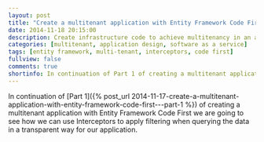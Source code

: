 ```yaml
---
layout: post
title: "Create a multitenant application with Entity Framework Code First - Part 2"
date: 2014-11-18 20:15:00
description: Create infrastructure code to achieve multitenancy in an application by using Entity Framework Code First
categories: [multitenant, application design, software as a service]
tags: [entity framework, multi-tenant, interceptors, code first]
fullview: false
comments: true
shortinfo: In continuation of Part 1 of creating a multitenant application with Entity Framework Code First we are going to see how we can use Interceptors to apply filtering when querying the data in a transparent way for our application.
---
```


In continuation of [Part 1]({% post_url 2014-11-17-create-a-multitenant-application-with-entity-framework-code-first---part-1 %}) of creating a multitenant application with Entity Framework Code First we are going to see how we can use Interceptors to apply filtering when querying the data in a transparent way for our application.